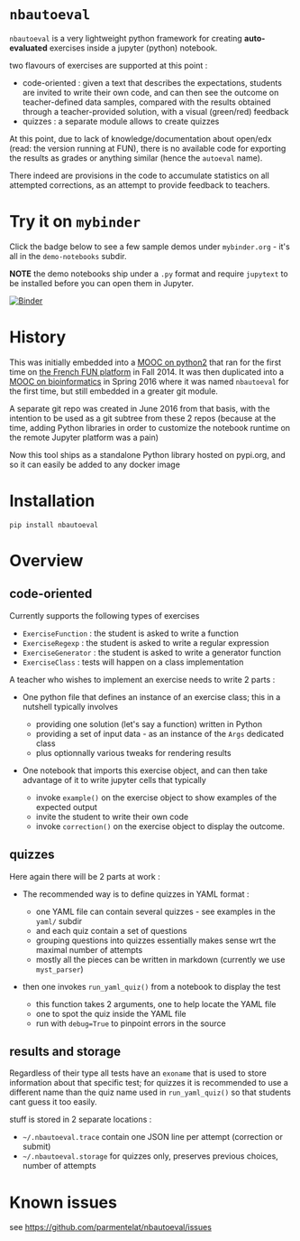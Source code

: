 # `nbautoeval`

`nbautoeval` is a very lightweight python framework for creating **auto-evaluated**
exercises inside a jupyter (python) notebook.

two flavours of exercises are supported at this point :

* code-oriented : given a text that describes the expectations, students are invited to
  write their own code, and can then see the outcome on teacher-defined data samples,
  compared with the results obtained through a teacher-provided solution, with a visual
  (green/red) feedback
* quizzes : a separate module allows to create quizzes

At this point, due to lack of knowledge/documentation about open/edx (read: the
version running at FUN), there is no available code for exporting the results as
grades or anything similar (hence the `autoeval` name).

There indeed are provisions in the code to accumulate statistics on all
attempted corrections, as an attempt to provide feedback to teachers.

# Try it on `mybinder`

Click the badge below to see a few sample demos under `mybinder.org` - it's all
in the `demo-notebooks` subdir.

**NOTE** the demo notebooks ship under a `.py` format and require `jupytext` to be
installed before you can open them in Jupyter.

[![Binder](https://mybinder.org/badge_logo.svg)](https://mybinder.org/v2/gh/parmentelat/nbautoeval/master?filepath=demo-notebooks)


# History

This was initially embedded into a [MOOC on
python2](https://github.com/parmentelat/flotpython) that ran for the first time on [the
French FUN platform](https://www.france-universite-numerique-mooc.fr/) in Fall 2014. It
was then duplicated into a [MOOC on
bioinformatics](https://github.com/parmentelat/flotbioinfo) in Spring 2016 where it was
named `nbautoeval` for the first time, but still embedded in a greater git module.

A separate git repo was created in June 2016 from that basis, with the
intention to be used as a git subtree from these 2 repos (because at
the time, adding Python libraries in order to customize the notebook
runtime on the remote Jupyter platform was a pain)

Now this tool ships as a standalone Python library hosted on pypi.org,
and so it can easily be added to any docker image

# Installation

```
pip install nbautoeval
```

# Overview

## code-oriented

Currently supports the following types of exercises
  * `ExerciseFunction` : the student is asked to write a function
  * `ExerciseRegexp` : the student is asked to write a regular expression
  * `ExerciseGenerator` : the student is asked to write a generator function 
  * `ExerciseClass` : tests will happen on a class implementation

A teacher who wishes to implement an exercise needs to write 2 parts :

* One python file that defines an instance of an exercise class; this in a nutshell
  typically involves
  * providing one solution (let's say a function) written in Python
  * providing a set of input data - as an instance of the `Args` dedicated class
  * plus optionnally various tweaks for rendering results

* One notebook that imports this exercise object, and can then take advantage of it to
  write jupyter cells that typically
  * invoke `example()` on  the  exercise  object to show examples of the expected output
  * invite the student to write their own code
  * invoke `correction()` on  the  exercise  object to display the outcome.

## quizzes

Here again there will be 2 parts at work :

* The recommended way is to define quizzes in YAML format :
  * one YAML file can contain several quizzes - see examples in the `yaml/` subdir
  * and each quiz contain a set of questions
  * grouping questions into quizzes essentially makes sense wrt the maximal number of
    attempts
  * mostly all the pieces can be written in markdown (currently we use `myst_parser`)

* then one invokes `run_yaml_quiz()` from a notebook to display the test
  * this function takes 2 arguments, one to help locate the YAML file
  * one to spot the quiz inside the YAML file
  * run with `debug=True` to pinpoint errors in the source
  
## results and storage

Regardless of their type all tests have an `exoname` that is used to store information
about that specific test; for quizzes it is recommended to use a different name than 
the quiz name used in `run_yaml_quiz()` so that students cant guess it too easily.

stuff is stored in 2 separate locations :

* `~/.nbautoeval.trace` contain one JSON line per attempt (correction or submit)
* `~/.nbautoeval.storage` for quizzes only, preserves previous choices, number of attempts

# Known issues

see https://github.com/parmentelat/nbautoeval/issues
